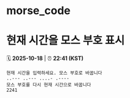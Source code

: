 # morse_code
# 현재 시간을 모스 부호 표시
<!-- MORSE_TIME_START -->
🗓️ **2025-10-18** | ⏰ **22:41 (KST)**

```
현재 시간을 입력하세요. 모스 부호로 바꿉니다
..--- ..--- ....- .----
모스 부호를 다시 현재 시간으로 바꿉니다
2241
```
<!-- MORSE_TIME_END -->
